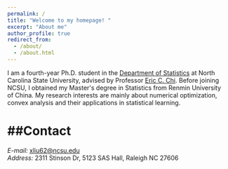 ```yaml
---
permalink: /
title: "Welcome to my homepage! "
excerpt: "About me"
author_profile: true
redirect_from: 
  - /about/
  - /about.html
---
```

I am a fourth-year Ph.D. student in the [Department of Statistics](https://statistics.sciences.ncsu.edu/) at North Carolina State University, advised by Professor [Eric C. Chi](http://www.ericchi.com/). Before joining NCSU, I obtained my Master's degree in Statistics from Renmin University of China. My research interests are mainly about numerical optimization, convex analysis and their applications in statistical learning. 

##Contact
======
*E-mail:* xliu62@ncsu.edu\
*Address:* 2311 Stinson Dr, 5123 SAS Hall, Raleigh NC 27606




